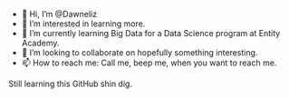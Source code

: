 - 👋 Hi, I’m @Dawneliz
- 👀 I’m interested in learning more.
- 🌱 I’m currently learning Big Data for a Data Science program at Entity Academy.
- 💞️ I’m looking to collaborate on hopefully something interesting.
- 📫 How to reach me: Call me, beep me, when you want to reach me.

Still learning this GitHub shin dig. 

<!---
Dawneliz/Dawneliz is a ✨ special ✨ repository because its `README.md` (this file) appears on your GitHub profile.
You can click the Preview link to take a look at your changes.
--->
